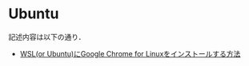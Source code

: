 # Ubuntu 
記述内容は以下の通り．
- [WSL(or Ubuntu)にGoogle Chrome for Linuxをインストールする方法](https://github.com/KeiTaylor0606/How-to-built-environment/blob/main/Ubuntu/Chrome.md#ubuntu%E3%81%ABgoogle-chrome-for-linux%E3%82%92%E3%82%A4%E3%83%B3%E3%82%B9%E3%83%88%E3%83%BC%E3%83%AB%E3%81%99%E3%82%8B%E6%96%B9%E6%B3%95)